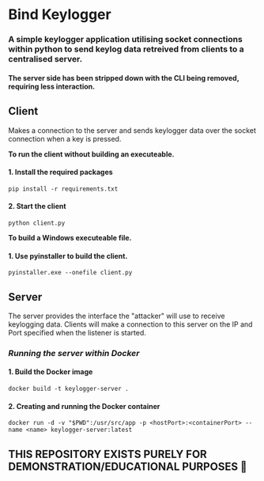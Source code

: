 # Bind Keylogger

### A simple keylogger application utilising socket connections within python to send keylog data retreived from clients to a centralised server.

#### The server side has been stripped down with the CLI being removed, requiring less interaction.

## **Client**

Makes a connection to the server and sends keylogger data over the socket connection when a key is pressed.

**To run the client without building an executeable.**

#### 1. Install the required packages

```console
pip install -r requirements.txt
```

#### 2. Start the client

```console
python client.py
```

**To build a Windows executeable file.**

#### 1. Use pyinstaller to build the client.

```console
pyinstaller.exe --onefile client.py
```

## **Server**

The server provides the interface the "attacker" will use to receive keylogging data. Clients will make a connection to this server on the IP and Port specified when the listener is started.

### **_Running the server within Docker_**

#### 1. Build the Docker image

```console
docker build -t keylogger-server .
```

#### 2. Creating and running the Docker container

```console
docker run -d -v "$PWD":/usr/src/app -p <hostPort>:<containerPort> --name <name> keylogger-server:latest
```

## **THIS REPOSITORY EXISTS PURELY FOR DEMONSTRATION/EDUCATIONAL PURPOSES 🙂**
